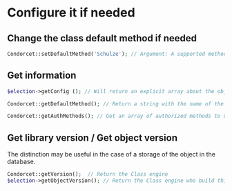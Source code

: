# Configure it if needed

## Change the class default method if needed
```php
Condorcet::setDefaultMethod('Schulze'); // Argument: A supported method  
```

## Get information 
```php
$election->getConfig (); // Will return an explicit array about the object and Class Constant.  

Condorcet::getDefaultMethod(); // Return a string with the name of the default method in used.

Condorcet::getAuthMethods(); // Get an array of authorized methods to use with the correct string to use as parameter.  
```

## Get library version / Get object version

The distinction may be useful in the case of a storage of the object in the database.
```php
Condorcet::getVersion();  // Return the Class engine
$election->getObjectVersion(); // Return the Class engine who build this object
```